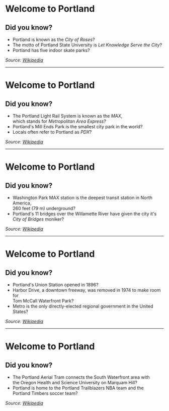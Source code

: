 # Welcome to Portland
## Did you know?
* Portland is known as the _City of Roses_?
* The motto of Portland State University is _Let Knowledge Serve the City_?
* Portland has five indoor skate parks?

_Source: [Wikipedia](http://en.wikipedia.org/)_

---

# Welcome to Portland
## Did you know?
* The Portland Light Rail System is known as the _MAX_,<br/>which stands for _Metropolitan Area Express_?
* Portland's Mill Ends Park is the smallest city park in the world?
* Locals often refer to Portland as _PDX_?

_Source: [Wikipedia](http://en.wikipedia.org/)_

---

# Welcome to Portland
## Did you know?
* Washington Park MAX station is the deepest transit station in North America,<br/>260 feet (79 m) underground?
* Portland's 11 bridges over the Willamette River have given the city it's<br/>_City of Bridges_ moniker?

_Source: [Wikipedia](http://en.wikipedia.org/)_

---

# Welcome to Portland
## Did you know?
* Portland's Union Station opened in 1896?
* Harbor Drive, a downtown freeway, was removed in 1974 to make room for<br/>Tom McCall Waterfront Park?
* Metro is the only directly-elected regional government in the United States?

_Source: [Wikipedia](http://en.wikipedia.org/)_

---

# Welcome to Portland
## Did you know?
* The Portland Aerial Tram connects the South Waterfront area with<br/>the Oregon Health and Science University on Marquam Hill?
* Portland is home to the Portland Trailblazers NBA team and the<br/>Portland Timbers soccer team?

_Source: [Wikipedia](http://en.wikipedia.org/)_
 

